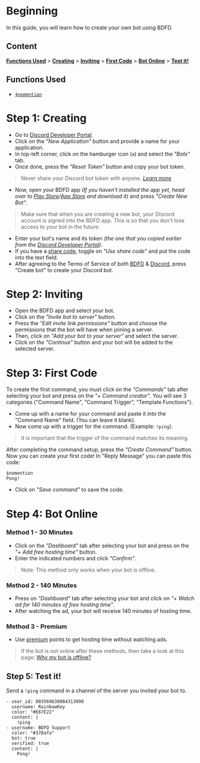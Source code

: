 # Beginning
In this guide, you will learn how to create your own bot using BDFD.

## Content
[**Functions Used**](#functions-used) > [**Creating**](#step-1-creating) > [**Inviting**](#step-2-inviting) > [**First Code**](#step-3-first-code) > [**Bot Online**](#step-4-bot-online) > [**Test it!**](#step-5-test-it)

## Functions Used
- [`$nomention`](../../bdscript/nomention.md)

# Step 1: Creating
- Go to [Discord Developer Portal](https://discord.com/developers/applications).
- Click on the *"New Application"* button and provide a name for your application.
- In top-left corner, click on the hamburger icon (`≡`) and select the *"Bots"* tab.
- Once done, press the *"Reset Token"* button and copy your bot token.
> Never share your Discord bot token with anyone. *[Learn more](../../resources/security.md#sharing-tokens)*
- Now, open your BDFD app *(If you haven't installed the app yet, head over to [Play Store](https://play.google.com/store/apps/details?id=com.jakubtomana.discordbotdesinger)/[App Store](https://apps.apple.com/app/bot-designer-for-discord/id1495536477) and download it)* and press *"Create New Bot"*.
> Make sure that when you are creating a new bot, your Discord account is signed into the BDFD app. This is so that you don't lose access to your bot in the future.
- Enter your bot's name and its token *(the one that you copied earlier from the [Discord Developer Portal](https://discord.com/developers/applications))*.
- If you have a [share code](../other/sharecode.md), toggle on *"Use share code"* and put the code into the text field.
- After agreeing to the Terms of Service of both [BDFD](../terms.md) & [Discord](https://discord.com/terms), press "Create bot" to create your Discord bot.

# Step 2: Inviting
- Open the BDFD app and select your bot.
- Click on the *"Invite bot to server"* button.
- Press the *"Edit invite link permissions"* button and choose the permissions that the bot will have when joining a server.
- Then, click on *"Add your bot to your server"* and select the server.
- Click on *the "Continue"* button and your bot will be added to the selected server.

# Step 3: First Code
To create the first command, you must click on the *"Commands"* tab after selecting your bot and press on the *"+ Command creator"*.
You will see 3 categories ("Command Name", "Command Trigger", "Template Functions").
- Come up with a name for your command and paste it into the "Command  Name" field. (You can leave it blank).
- Now come up with a trigger for the command. (Example: `!ping`).
> It is important that the trigger of the command matches its meaning.

After completing the command setup, press the *"Create Command"* button. Now you can create your first code!
In "Reply Message" you can paste this code:
```
$nomention
Pong!
```
- Click on *"Save command"* to save the code.

# Step 4: Bot Online
### Method 1 - 30 Minutes
- Click on the *"Dashboard"* tab after selecting your bot and press on the *"+ Add free hosting time"* button.
- Enter the indicated numbers and click *"Confirm"*.
> Note: This method only works when your bot is offline.
### Method 2 - 140 Minutes
- Press on *"Dashboard"* tab after selecting your bot and click on *"+ Watch ad for 140 minutes of free hosting time"*.
- After watching the ad, your bot will receive 140 minutes of hosting time.
### Method 3 - Premium
- Use [premium](../../premium/introduction.md#purchasing-premium-points) points to get hosting time without watching ads.
> If the bot is not online after these methods, then take a look at this page: [Why my bot is offline?](../../resources/troubleshooting.md#the-bot-is-offline)

## Step 5: Test it!
Send a `!ping` command in a channel of the server you invited your bot to.

```discord yaml
- user_id: 803569638084313098
  username: RainbowKey
  color: "#E67E22"
  content: |
    !ping
- username: BDFD Support
  color: "#378afa"
  bot: true
  verified: true
  content: |
    Pong!
```
